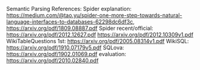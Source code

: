 Semantic Parsing References:
Spider explanation: https://medium.com/@tao.yu/spider-one-more-step-towards-natural-language-interfaces-to-databases-62298dc6df3c, https://arxiv.org/pdf/1809.08887.pdf
Spider recent/official: https://arxiv.org/pdf/2012.12627.pdf https://arxiv.org/pdf/2012.10309v1.pdf
WikiTableQuestions 1st: https://arxiv.org/pdf/2005.08314v1.pdf
WikiSQL: https://arxiv.org/pdf/1910.07179v5.pdf
SQLova: https://arxiv.org/pdf/1902.01069.pdf
evaluation: https://arxiv.org/pdf/2010.02840.pdf
